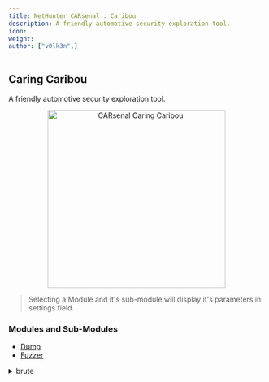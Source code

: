 ```yaml
---
title: NetHunter CARsenal : Caribou
description: A friendly automotive security exploration tool.
icon:
weight:
author: ["v0lk3n",]
---
```


## Caring Caribou

A friendly automotive security exploration tool.

<p style="text-align: center"><img src="../assets/caribou.gif" width="350" alt="CARsenal Caring Caribou"></p>

> Selecting a Module and it's sub-module will display it's parameters in settings field.

### Modules and Sub-Modules

- <a href="https://github.com/CaringCaribou/caringcaribou/blob/master/documentation/dump.md" target="_blank">Dump</a>
- <a href="https://github.com/CaringCaribou/caringcaribou/blob/master/documentation/fuzzer.md" target="_blank">Fuzzer</a>
<details>
<summary>brute</summary>
```
usage: caringcaribou fuzzer brute [-h] [-file FILE] [-responses] [-index I] [-delay D] arb_id data  
  
positional arguments:  
 arb_id          arbitration ID  
 data            hex data where dots mark indices to bruteforce, e.g. 123.AB..  
  
options:  
 -h, --help      show this help message and exit  
 -file, -f FILE  log file for cansend directives  
 -responses, -r  print responses to stdout  
 -index, -i I    start index (for resuming previous session)  
 -delay D        delay between messages
```
</details>

<details>
	<summary>identify</summary>
```
usage: caringcaribou fuzzer identify [-h] [-responses] [-delay D] filename  
  
positional arguments:  
 filename          input directive file to replay  
  
options:  
 -h, --help        show this help message and exit  
 -responses, -res  print responses to stdout  
 -delay D          delay between messages
```
</details>	
    <details>
	    <summary>mutate</summary>
			 ```bash
			 usage: caringcaribou fuzzer mutate [-h] [-responses] [-file FILE] [-seed S] [-index I] [-delay D] arb_id data  
  
			 positional arguments:  
			  arb_id          hex arbitration ID where dots mark indices to mutate, e.g. 7f..  
			  data            hex data where dots mark indices to mutate, e.g. 123.AB..  
  
			 options:  
			  -h, --help      show this help message and exit  
			  -responses, -r  print responses to stdout  
			  -file, -f FILE  log file for cansend directives  
			  -seed, -s S     set random seed  
			  -index, -i I    start index (for resuming previous session)  
			  -delay D        delay between messages
			  ```
	</details>
    <details>
	    <summary>random</summary>
			```bash
			 usage: caringcaribou fuzzer random [-h] [-id ID] [-data DATA] [-file FILE] [-min MIN] [-max MAX] [-index I]  [-seed S] [-delay D]  
  
			 options:  
			  -h, --help      show this help message and exit  
			  -id ID          set static arbitration ID  
			  -data, -d DATA  set static data  
			  -file, -f FILE  log file for cansend directives  
			  -min MIN        minimum data length  
			  -max MAX        maximum data length  
			  -index, -i I    start index (for resuming previous session)  
			  -seed, -s S     set random seed  
			  -delay D        delay between messages
			 ```
	</details>		
    <details>
	    <summary>replay</summary>
			  ```bash
			  usage: caringcaribou fuzzer replay [-h] [-requests] [-responses] [-delay D] filename  
  
			 positional arguments:  
			  filename          input directive file to replay  
  
			 options:  
			  -h, --help        show this help message and exit  
			  -requests, -req   print requests to stdout  
			  -responses, -res  print responses to stdout  
			  -delay D          delay between messages
			  ```
	</details>					
- <a href="https://github.com/CaringCaribou/caringcaribou/blob/master/documentation/listener.md" target="_blank">Listener</a>
<details>
	   <summary>module_template</summary>
		  ```bash
		 usage: caringcaribou module_template [-h] [-id ID]  
  
		 Descriptive message for the template module  
  
		 options:  
		  -h, --help  show this help message and exit  
		  -id ID      arbitration ID to use  
  
		 Example usage:  
		  caringcaribou module_template  
		  caringcaribou module_template -id 123  
		  caringcaribou module_template -id 0x1FF
		  ```
</details>	
- <a href="https://github.com/CaringCaribou/caringcaribou/blob/master/documentation/send.md" target="_blank">Send</a>
    <details>
	    <summary>file</summary>
			  ```bash		    
			 usage: caringcaribou send file [-h] [--delay D] [--loop] filename  
  
			 positional arguments:  
			  filename       path to file  
  
			 options:  
			  -h, --help     show this help message and exit  
			  --delay, -d D  delay between messages in seconds (overrides timestamps in file)  
			  --loop, -l     loop message sequence (re-send over and over)
			  ```
	</details>
    <details>
	    <summary>message</summary>
			  ```bash  
			 usage: caringcaribou send message [-h] [--delay D] [--loop] [--pad] msg [msg ...]  
  
			 positional arguments:  
			  msg            message on format ARB_ID#DATA where ARB_ID is interpreted as hex if it starts with 0x and decimal otherwise. DATA consists of 1-8 bytes written in hex and separated by dots.  
  
			 options:  
			  -h, --help     show this help message and exit  
			  --delay, -d D  delay between messages in seconds  
			  --loop, -l     loop message sequence (re-send over and over)  
			  --pad, -p      automatically pad messages to 8 bytes length
			  ```
	</details>	 		 
- <a href="https://github.com/CaringCaribou/caringcaribou/blob/master/documentation/uds.md" target="_blank">UDS</a>
    <details>
	    <summary>discovery</summary>
			  ```bash  
			  usage: caringcaribou uds discovery [-h] [-min MIN] [-max MAX] [-b B [B ...]] [-ab N] [-sv] [-d D]  
  
			 options:  
			  -h, --help            show this help message and exit  
			  -min MIN              min arbitration ID to send request for  
			  -max MAX              max arbitration ID to send request for  
			  -b, --blacklist B [B ...] arbitration IDs to blacklist responses from  
			  -ab, --autoblacklist N listen for false positives for N seconds and blacklist matching arbitration IDs before running discovery  
			  -sv, --skipverify     skip verification step (reduces result accuracy)  
			  -d, --delay D         D seconds delay between messages (default: 0.01)
			  ```
	</details>
    <details>
	    <summary>services</summary>
			  ```bash  
			  usage: caringcaribou uds services [-h] [-t T] src dst  
  
			 positional arguments:  
			  src              arbitration ID to transmit to  
			  dst              arbitration ID to listen to  
  
			 options:  
			  -h, --help       show this help message and exit  
			  -t, --timeout T  wait T seconds for response before timeout (default: 0.2)
			  ```
	</details>
    <details>
	    <summary>subservices</summary>
			  ```bash  
			  usage: caringcaribou uds subservices [-h] [-t T] dtype stype src dst  
  
			 positional arguments:  
			  dtype            Diagnostic Session Control Subsession Byte  
			  stype            Service ID  
			  src              arbitration ID to transmit to  
			  dst              arbitration ID to listen to  
  
			 options:  
			  -h, --help       show this help message and exit  
			  -t, --timeout T  wait T seconds for response before timeout (default: 0.02)
			  ```
	</details>
    <details>
	    <summary>ecu_reset</summary>
			  ```bash  			    
			 usage: caringcaribou uds ecu_reset [-h] [-t T] type src dst  
  
			 positional arguments:  
			  type             Reset type: 1=hard, 2=key off/on, 3=soft, 4=enable rapid power shutdown, 5=disable rapid power shutdown  
			  src              arbitration ID to transmit to  
			  dst              arbitration ID to listen to  
  
			 options:  
			  -h, --help       show this help message and exit  
			  -t, --timeout T  wait T seconds for response before timeout
			  ```
	</details>
    <details>
	    <summary>testerpresent</summary>
			  ```bash  			    
			 usage: caringcaribou uds testerpresent [-h] [-d D] [-dur S] [-spr] src  
  
			 positional arguments:  
			  src                 arbitration ID to transmit to  
  
			 options:  
			  -h, --help          show this help message and exit  
			  -d, --delay D       send TesterPresent every D seconds (default: 0.5)  
			  -dur, --duration S  automatically stop after S seconds  
			  -spr                suppress positive response
			  ```
	</details>
    <details>
	    <summary>security_seed</summary>
			  ```bash  
			  usage: caringcaribou uds security_seed [-h] [-r RTYPE] [-d D] [-n NUM] stype level src dst  
  
			 positional arguments:  
			  stype              Session Type: 1=defaultSession 2=programmingSession 3=extendedSession 4=safetySession [0x40-0x5F]=OEM [0x60-0x7E]=Supplier [0x0, 0x5-0x3F, 0x7F]=ISOSAEReserved  
			  level              Security level: [0x1-0x41 (odd only)]=OEM 0x5F=EOLPyrotechnics [0x61-0x7E]=Supplier [0x0, 0x43-0x5E, 0x7F]=ISOSAEReserved  
			  src                arbitration ID to transmit to  
			  dst                arbitration ID to listen to  
  
			 options:  
			  -h, --help         show this help message and exit  
			  -r, --reset RTYPE  Enable reset between security seed requests. Valid RTYPE integers are: 1=hardReset, 2=key off/on, 3=softReset, 4=enable rapid power shutdown, 5=disable rapid power shutdown. (default: None)  
			  -d, --delay D      Wait D seconds between reset and security seed request. You'll likely need to increase this when using RTYPE: 1=hardReset. Does nothing if RTYPE is None. (default: 0.01)  
			  -n, --num NUM      Specify a positive number of security seeds to capture before terminating. A '0' is interpreted as infinity. (default: 0)
			  ```
	</details>
    <details>
	    <summary>dump_dids</summary>
			  ```bash  		    
			 usage: caringcaribou uds dump_dids [-h] [-t T] [--min_did MIN_DID] [--max_did MAX_DID] src dst  
  
			 positional arguments:  
			  src                arbitration ID to transmit to  
			  dst                arbitration ID to listen to  
  
			 options:  
			  -h, --help         show this help message and exit  
			  -t, --timeout T    wait T seconds for response before timeout  
			  --min_did MIN_DID  minimum device identifier (DID) to read (default: 0x0000) 
			  --max_did MAX_DID  maximum device identifier (DID) to read (default: 0xFFFF)
			  ```
	</details>
    <details>
	    <summary>read_mem</summary>
			  ```bash  
			  usage: caringcaribou uds read_mem [-h] [-t T] [--start_addr START_ADDR] [--mem_length MEM_LENGTH] [--mem_size MEM_SIZE] [--address_byte_size ADDRESS_BYTE_SIZE] [--memory_length_byte_size MEMORY_LENGTH_BYTE_SIZE] [--outfile OUTFILE] src dst  
  
			 positional arguments:  
			  src                   arbitration ID to transmit to  
			  dst                   arbitration ID to listen to  
  
			 options:  
			  -h, --help            show this help message and exit  
			  -t, --timeout T       wait T seconds for response before timeout  
			  --start_addr START_ADDR starting address (default: 0)  
			  --mem_length MEM_LENGTH number of bytes to read (default: 256)  
			  --mem_size MEM_SIZE   numbers of bytes to return per request (default: 16)  
			  --address_byte_size ADDRESS_BYTE_SIZE numbers of bytes of the address (default: 4)  
			  --memory_length_byte_size MEMORY_LENGTH_BYTE_SIZE numbers of bytes of the memory length parameter (default: 2)  
			  --outfile OUTFILE     filename to write output to
			  ```
	</details>
    <details>
	    <summary>auto</summary>
			  ```bash  
			  usage: caringcaribou uds auto [-h] [-min MIN] [-max MAX] [-b B [B ...]] [-ab N] [-sv] [-d D] [-t T] [--min_did MIN_DID] [--max_did MAX_DID]  
  
			 options:  
			  -h, --help            show this help message and exit  
			  -min MIN              min arbitration ID to send request for  
			  -max MAX              max arbitration ID to send request for  
			  -b, --blacklist B [B ...] arbitration IDs to blacklist responses from  
			  -ab, --autoblacklist N listen for false positives for N seconds and blacklist matching arbitration IDs before running discovery  
			  -sv, --skipverify     skip verification step (reduces result accuracy)  
			  -d, --delay D         D seconds delay between messages (default: 0.01)  
			  -t, --timeout T       wait T seconds for response before timeout (default: 0.2)  
			  --min_did MIN_DID     minimum device identifier (DID) to read (default: 0x0000)  
			  --max_did MAX_DID     maximum device identifier (DID) to read (default: 0xFFFF)
			  ```
	</details>
- <a href="https://github.com/CaringCaribou/caringcaribou/blob/master/documentation/uds_fuzz.md" target="_blank">UDS_Fuzz</a>
    <details>
	    <summary>delay_fuzzer</summary>
			  ```bash  
			  usage: caringcaribou uds_fuzz delay_fuzzer [-h] [-r RTYPE] [-d D] stype target src dst  
  
			 positional arguments:  
			  stype              Describe the session sequence followed by the target ECU.e.g. if the following sequence is needed in order to request a seed: Request 1 - 1003 (Diagnostic Session Control), Request 2 - 1102 (ECUReset), Request 3 - 1005 (Diagnostic Session Control), Request 4 - 2705 (Security Access Seed Request). The option should be: 1003110210052705  
			  target             Seed that is targeted for the delay attack. e.g. 41414141414141  
			  src                arbitration ID to transmit to  
			  dst                arbitration ID to listen to  
  
			 options:  
			  -h, --help         show this help message and exit  
			  -r, --reset RTYPE  Enable reset between security seed requests. Valid RTYPE integers are: 1=hardReset, 2=key off/on, 3=softReset, 4=enable rapid power shutdown, 5=disable rapid power shutdown. This attack is based on hard ECUReset (1) as it targets seed randomness based on the system clock. (default: hardReset)  
			  -d, --delay D      Wait D seconds between the different iterations of security seed request. You'll likely need to increase this when using RTYPE: 1=hardReset. (default: 0.011)
			  ```
	</details>
    <details>
	    <summary>seed_randomness_fuzzer</summary>
			  ```bash  
			  usage: caringcaribou uds_fuzz seed_randomness_fuzzer [-h] [-t ITERATIONS] [-r RTYPE] [-id RTYPE] [-m RMETHOD] [-d D] stype src dst  
  
			 positional arguments:  
			  stype                 Describe the session sequence followed by the target ECU.e.g. if the following sequence is needed in order to request a seed: Request 1 - 1003 (Diagnostic Session Control), Request 2 - 1102 (ECUReset), Request 3 - 1005 (Diagnostic Session Control), Request 4 - 2705 (Security Access Seed Request). The option should be: 1003110210052705  
			  src                   arbitration ID to transmit to  
			  dst                   arbitration ID to listen to  
  
			 options:  
			  -h, --help            show this help message and exit  
			  -t, --iter ITERATIONS Number of iterations of seed requests. It is highly suggested to perform >=1000 for accurate results. (default: 1000)  
			  -r, --reset RTYPE     Enable reset between security seed requests. Valid RTYPE integers are: 1=hardReset, 2=key off/on, 3=softReset, 4=enable rapid power shutdown, 5=disable rapid power shutdown. This attack is based on hard ECUReset (1) as it targets seed randomness based on the system clock. (default: hardReset)  
			  -id, --inter_delay RTYPE Intermediate delay between messages:(default: 0.1)  
			  -m, --reset_method RMETHOD The method that the ECUReset will happen: 1=before each seed request 0=once before the seed requests start (default: 1) *This method works better with option 1.*  
			  -d, --delay D         Wait D seconds between reset and security seed request. You'll likely need to increase this when using RTYPE: 1=hardReset. Does nothing if RTYPE is None. (default: 3.901)
			  ```
	</details>
- <a href="https://github.com/CaringCaribou/caringcaribou/blob/master/documentation/xcp.md" target="_blank">XCP</a>
    <details>
	    <summary>discovery</summary>
			  ```bash  
			  usage: caringcaribou xcp discovery [-h] [-min MIN] [-max MAX] [-blacklist B [B ...]] [-autoblacklist N]  
  
			 options:  
			  -h, --help            show this help message and exit  
			  -min MIN  
			  -max MAX  
			  -blacklist B [B ...]  arbitration IDs to ignore  
			  -autoblacklist N      scan for interfering signals for N seconds and blacklist matching arbitration IDs
			  ```
	</details>
    <details>
	    <summary>info</summary>
			  ```bash  
			  usage: caringcaribou xcp info [-h] src dst  
  
			 positional arguments:  
			  src         arbitration ID to transmit from  
			  dst         arbitration ID to listen to  
  
			 options:  
			  -h, --help  show this help message and exit
			  ```
	</details>
    <details>
	    <summary>commands</summary>
			  ```bash  
			  usage: caringcaribou xcp commands [-h] src dst  
  
			 positional arguments:  
			  src         arbitration ID to transmit from  
			  dst         arbitration ID to listen to  
  
			 options:  
			  -h, --help  show this help message and exit
			  ```
	</details>
    <details>
	    <summary>dump</summary>
			  ```bash  
			  usage: caringcaribou xcp dump [-h] [-f F] src dst start length  
  
			 positional arguments:  
			  src          arbitration ID to transmit from  
			  dst          arbitration ID to listen to  
			  start        start address  
			  length       dump length  
  
			 options:  
			  -h, --help   show this help message and exit  
			  -f, -file F  output file
			  ```
	</details>			
